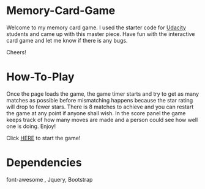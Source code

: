 # Memory-Card-Game

Welcome to my memory card game. I used the starter code for [Udacity](https://github.com/udacity/fend-project-memory-game) students and came up with this master piece. Have fun with the interactive card game and let me know if there is any bugs. 

Cheers!

# How-To-Play

Once the page loads the game, the game timer starts and try to get as many matches as possible before mismatching happens because the star rating will drop to fewer stars. There is 8 matches to achieve and you can restart the game at any point if anyone shall wish. In the score panel the game keeps track of how many moves are made and a person could see how well one is doing. Enjoy!

Click [HERE](https://davideyard.github.io/Memory-Card-Game/) to start the game!

# Dependencies

font-awesome , Jquery, Bootstrap
